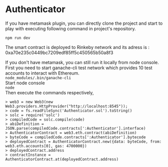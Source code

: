 # Authenticator

If you have metamask plugin, you can directly clone the project and start to play with executing following command in project's repository.
  
  ```npm run dev``` 

The smart contract is deployed to Rinkeby network and its adress is : 0xa70e235c0449bc7209edf85ff5c450565b50a8f3

If you don't have metamask, you can still run it locally from node console.
First you need to start ganache-cli test network which provides 10 test accounts to interact with Ethereum.   
```node_modules/.bin/ganache-cli```   
Start node console    
```node```   
Then execute the commands respectively,

``` > Web3 = require('web3')
> web3 = new Web3(new Web3.providers.HttpProvider("http://localhost:8545"));
> code = fs.readFileSync('Authenticator.sol').toString()
> solc = require('solc')
> compiledCode = solc.compile(code)
> abiDefinition = JSON.parse(compiledCode.contracts[':Authenticator'].interface)
> AuthenticatorContract = web3.eth.contract(abiDefinition)
> byteCode = compiledCode.contracts[':Authenticator'].bytecode
> deployedContract = AuthenticatorContract.new({data: byteCode, from: web3.eth.accounts[0], gas: 4700000})
> deployedContract.address
> contractInstance = AuthenticatorContract.at(deployedContract.address)
```
